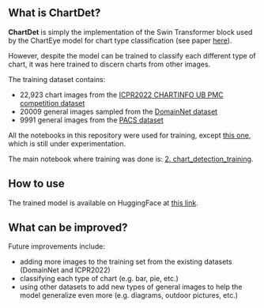 ## What is ChartDet?
**ChartDet** is simply the implementation of the Swin Transformer block used by the ChartEye model for chart type classification (see paper [here](https://arxiv.org/abs/2408.16123)).

However, despite the model can be trained to classify each different type of chart, it was here trained to discern charts from other images.

The training dataset contains:
- 22,923 chart images from the [ICPR2022 CHARTINFO UB PMC competition dataset](https://www.kaggle.com/datasets/pranithchowdary/icpr-2022?resource=download-directory)
- 20009 general images sampled from the [DomainNet dataset](https://paperswithcode.com/dataset/domainnet)
- 9991 general images from the [PACS dataset](https://paperswithcode.com/dataset/pacs)

All the notebooks in this repository were used for training, except [this one](./2.1%20chart_multiclassification_training.ipynb), which is still under experimentation.

The main notebook where training was done is: [2. chart_detection_training](./2.%20chart_detection_training.ipynb).

## How to use
The trained model is available on HuggingFace at [this link](https://huggingface.co/stefanodangelo/chartdet). 

## What can be improved?
Future improvements include:
- adding more images to the training set from the existing datasets (DomainNet and ICPR2022)
- classifying each type of chart (e.g. bar, pie, etc.)
- using other datasets to add new types of general images to help the model generalize even more (e.g. diagrams, outdoor pictures, etc.)
